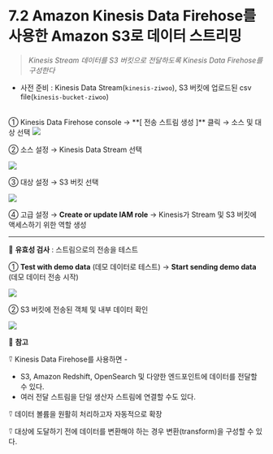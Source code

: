 # 7.2 Amazon Kinesis Data Firehose를 사용한 Amazon S3로 데이터 스트리밍

> _Kinesis Stream 데이터를 S3 버킷으로 전달하도록 Kinesis Data Firehose를 구성한다_

- 사전 준비 : Kinesis Data Stream(`kinesis-ziwoo`), S3 버킷에 업로드된 csv file(`kinesis-bucket-ziwoo`)

<br>
① Kinesis Data Firehose console → **[ 전송 스트림 생성 ]** 클릭 → 소스 및 대상 선택

<img src="https://user-images.githubusercontent.com/70079416/227789687-5361bafb-96fc-4c3d-97a7-c36b401971d4.png" />

② 소스 설정 → Kinesis Data Stream 선택

<img src="https://user-images.githubusercontent.com/70079416/227789689-aa3542ac-9f96-411c-9eee-018178e21361.png" />

③ 대상 설정 → S3 버킷 선택

<img src="https://user-images.githubusercontent.com/70079416/227789690-1f6435bb-7d43-400e-8e24-1b0af9babf4e.png" />

④ 고급 설정 → **Create or update IAM role** → Kinesis가 Stream 및 S3 버킷에 액세스하기 위한 역할 생성

---

🥕 **유효성 검사** : 스트림으로의 전송을 테스트

① **Test with demo data** (데모 데이터로 테스트) → **Start sending demo data** (데모 데이터 전송 시작)

<img src="https://user-images.githubusercontent.com/70079416/227789692-9f4f2314-f890-4058-b956-c7a1a0e4f8fc.png" />

② S3 버킷에 전송된 객체 및 내부 데이터 확인

<img src="https://user-images.githubusercontent.com/70079416/227789694-87a069c9-7d9d-4a4b-a8f6-fe6651bd4b48.png" />

🥕 **참고**

⍢ Kinesis Data Firehose를 사용하면 -

- S3, Amazon Redshift, OpenSearch 및 다양한 엔드포인트에 데이터를 전달할 수 있다.
- 여러 전달 스트림을 단일 생산자 스트림에 연결할 수도 있다.

⍢ 데이터 볼륨을 원활히 처리하고자 자동적으로 확장

⍢ 대상에 도달하기 전에 데이터를 변환해야 하는 경우 변환(transform)을 구성할 수 있다.
